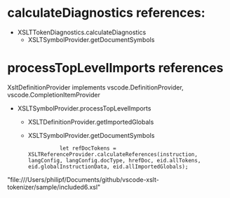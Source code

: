 # calculateDiagnostics references:

- XSLTTokenDiagnostics.calculateDiagnostics
	- XSLTSymbolProvider.getDocumentSymbols

# processTopLevelImports references

XsltDefinitionProvider implements vscode.DefinitionProvider, vscode.CompletionItemProvider

- XSLTSymbolProvider.processTopLevelImports
	- XSLTDefinitionProvider.getImportedGlobals
	- XSLTSymbolProvider.getDocumentSymbols


					let refDocTokens = XSLTReferenceProvider.calculateReferences(instruction, langConfig, langConfig.docType, hrefDoc, eid.allTokens, eid.globalInstructionData, eid.allImportedGlobals);
"file:///Users/philipf/Documents/github/vscode-xslt-tokenizer/sample/included6.xsl"